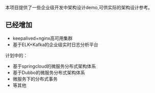   本项目提供了一些企业级开发中架构设计demo,可供实际的架构设计参考。

## 已经增加
-	keepalived+nginx高可用集群
-	基于ELK+Kafka的企业级实时日志分析平台

计划中的：
-	基于springcloud的微服务分布式架构体系
-	基于Dubbo的微服务分布式架构体系
-	微服务下的分布式事务
-	等其他

